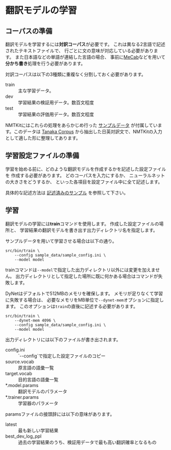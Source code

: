 翻訳モデルの学習
================


コーパスの準備
--------------

翻訳モデルを学習するには**対訳コーパス**が必要です。
これは異なる2言語で記述されたテキストファイルで、
行ごとに文の意味が対応している必要があります。
また日本語などの単語が連結した言語の場合、
事前に[MeCab](http://taku910.github.io/mecab/)などを用いて
**分かち書き**処理を行う必要があります。

対訳コーパスは以下の3種類に重複なく分割しておく必要があります。

<dl>
  <dt>train</dt><dd>主な学習データ。</dd>
  <dt>dev</dt><dd>学習結果の検証用データ。数百文程度</dd>
  <dt>test</dt><dd>学習結果の評価用データ。数百文程度</dd>
</dl>

NMTKitにはこれらの処理をあらかじめ行った
[サンプルデータ](https://github.com/odashi/nmtkit/tree/master/sample_data)
が付属しています。このデータは
[Tanaka Corpus](http://www.edrdg.org/wiki/index.php/Tanaka_Corpus)
から抽出した日英対訳文で、NMTKitの入力として適した形に整理してあります。


学習設定ファイルの準備
----------------------

学習を始める前に、どのような翻訳モデルを作成するかを記述した設定ファイルを
作成する必要があります。
どのコーパスを入力にするか、
ニューラルネットの大きさをどうするか、
といった各項目を設定ファイル中に全て記述します。

具体的な記述方法は
[記述済みのサンプル](https://github.com/odashi/nmtkit/blob/master/sample_data/sample_config.ini)
を参照して下さい。


学習
----


翻訳モデルの学習には**train**コマンドを使用します。
作成した設定ファイルの場所と、
学習結果の翻訳モデルを書き出す出力ディレクトリ名を指定します。

サンプルデータを用いて学習させる場合は以下の通り。

    src/bin/train \
        --config sample_data/sample_config.ini \
        --model model

trainコマンドは`--model`で指定した出力ディレクトリ以外には変更を加えません。
出力ディレクトリとして指定した場所に既に何かある場合はコマンドが失敗します。

DyNetはデフォルトで512MBのメモリを確保します。
メモリが足りなくて学習に失敗する場合は、
必要なメモリをMB単位で`--dynet-mem`オプションに指定します。
このオプションは`train`の直後に記述する必要があります。

    src/bin/train \
        --dynet-mem 4096 \
        --config sample_data/sample_config.ini \
        --model model

出力ディレクトリには以下のファイルが書き出されます。

<dl>
  <dt>config.ini</dt><dd>`--config`で指定した設定ファイルのコピー</dd>
  <dt>source.vocab</dt><dd>原言語の語彙一覧</dd>
  <dt>target.vocab</dt><dd>目的言語の語彙一覧</dd>
  <dt>*.model.params</dt><dd>翻訳モデルのパラメータ</dd>
  <dt>*.trainer.params</dt><dd>学習器のパラメータ</dd>
</dl>

paramsファイルの接頭辞には以下の意味があります。

<dl>
  <dt>latest</dt><dd>最も新しい学習結果</dd>
  <dt>best_dev_log_ppl</dt><dd>過去の学習結果のうち、検証用データで最も高い翻訳確率となるもの</dd>
</dl>

